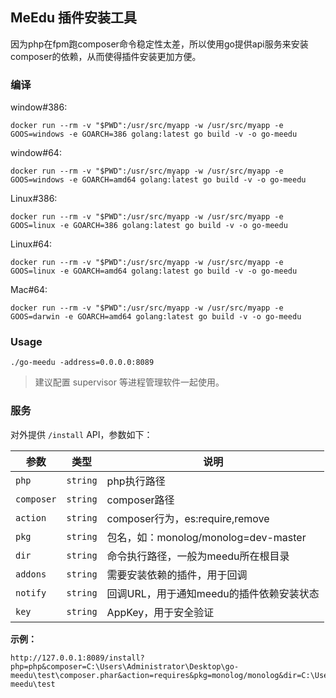 
## MeEdu 插件安装工具

因为php在fpm跑composer命令稳定性太差，所以使用go提供api服务来安装composer的依赖，从而使得插件安装更加方便。

### 编译

window#386:  

```
docker run --rm -v "$PWD":/usr/src/myapp -w /usr/src/myapp -e GOOS=windows -e GOARCH=386 golang:latest go build -v -o go-meedu
```

window#64:  

```
docker run --rm -v "$PWD":/usr/src/myapp -w /usr/src/myapp -e GOOS=windows -e GOARCH=amd64 golang:latest go build -v -o go-meedu
```

Linux#386:  

```
docker run --rm -v "$PWD":/usr/src/myapp -w /usr/src/myapp -e GOOS=linux -e GOARCH=386 golang:latest go build -v -o go-meedu
```

Linux#64:  

```
docker run --rm -v "$PWD":/usr/src/myapp -w /usr/src/myapp -e GOOS=linux -e GOARCH=amd64 golang:latest go build -v -o go-meedu
```

Mac#64:  

```
docker run --rm -v "$PWD":/usr/src/myapp -w /usr/src/myapp -e GOOS=darwin -e GOARCH=amd64 golang:latest go build -v -o go-meedu
```

### Usage

```
./go-meedu -address=0.0.0.0:8089
```

> 建议配置 supervisor 等进程管理软件一起使用。

### 服务

对外提供 `/install` API，参数如下：

| 参数 | 类型 | 说明 |
| --- | --- | --- |
| `php` | `string` | php执行路径 | 
| `composer` | `string` | composer路径 |
| `action` | `string` | composer行为，es:require,remove |
| `pkg` | `string` | 包名，如：monolog/monolog=dev-master |
| `dir` | `string` | 命令执行路径，一般为meedu所在根目录 |
| `addons` | `string` | 需要安装依赖的插件，用于回调 |
| `notify` | `string` | 回调URL，用于通知meedu的插件依赖安装状态 |
| `key` | `string` | AppKey，用于安全验证 |


**示例：**  

```
http://127.0.0.1:8089/install?php=php&composer=C:\Users\Administrator\Desktop\go-meedu\test\composer.phar&action=requires&pkg=monolog/monolog&dir=C:\Users\Administrator\Desktop\go-meedu\test
```

